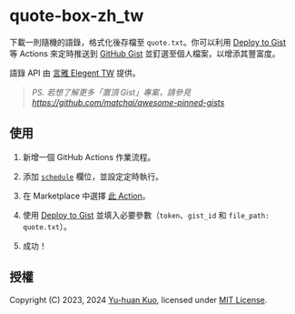 # quote-box-zh_tw

下載一則隨機的語錄，格式化後存檔至 `quote.txt`。你可以利用 [Deploy to Gist](https://github.com/marketplace/actions/deploy-to-gist) 等 Actions 來定時推送到 [GitHub Gist](https://gist.github.com) 並釘選至個人檔案，以增添其豐富度。

語錄 API 由 [言雅 Elegent TW](https://elegant.tw) 提供。

> *PS. 若想了解更多「置頂 Gist」專案，請參見*  
> *<https://github.com/matchai/awesome-pinned-gists>*

## 使用

1. 新增一個 GitHub Actions 作業流程。

2. 添加 [`schedule`](https://docs.github.com/en/actions/using-workflows/events-that-trigger-workflows#schedule) 欄位，並設定定時執行。

3. 在 Marketplace 中選擇 [此 Action](https://github.com/marketplace/actions/quote-box-zh_tw)。

4. 使用 [Deploy to Gist](https://github.com/marketplace/actions/deploy-to-gist) 並填入必要參數（`token`、`gist_id` 和 `file_path: quote.txt`）。

5. 成功！

## 授權

Copyright (C) 2023, 2024 [Yu-huan Kuo](https://github.com/rnmeow), licensed under [MIT License](https://github.com/kuohuanhuan/quote-box-zh_tw/blob/master/LICENSE).
